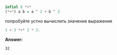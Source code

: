 ```haskell
infixl 6 *+*
(*+*) a b = a ^ 2 + b ^ 2
```
попробуйте устно вычислить значение выражения

```haskell
1 + 3 *+* 2 * 2.
```

**Answer:**

```
32
```
